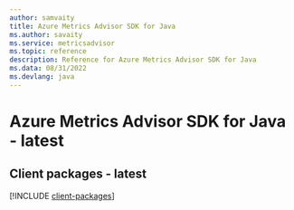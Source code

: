 ```yaml
---
author: samvaity
title: Azure Metrics Advisor SDK for Java
ms.author: savaity
ms.service: metricsadvisor
ms.topic: reference
description: Reference for Azure Metrics Advisor SDK for Java
ms.data: 08/31/2022
ms.devlang: java
---
```

# Azure Metrics Advisor SDK for Java - latest

## Client packages - latest
[!INCLUDE [client-packages](metrics-advisor-client-index.md)]